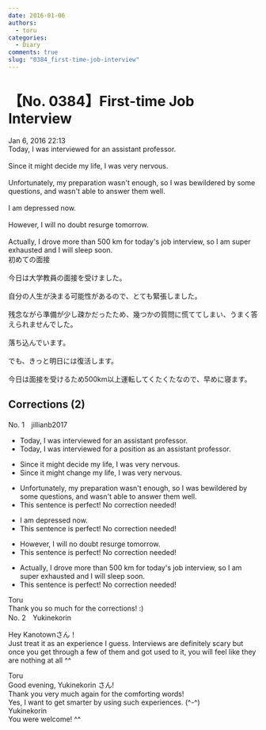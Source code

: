 ```yaml
---
date: 2016-01-06
authors:
  - toru
categories:
  - Diary
comments: true
slug: "0384_first-time-job-interview"
---
```


# 【No. 0384】First-time Job Interview
<div class="date">Jan 6, 2016 22:13</div>
<div id="post"><div id="body_show_ori">
Today, I was interviewed for an assistant professor.<br/><br/>Since it might decide my life, I was very nervous.<br/><br/>Unfortunately, my preparation wasn't enough, so I was bewildered by some questions, and wasn't able to answer them well.<br/><br/>I am depressed now.<br/><br/>However, I will no doubt resurge tomorrow.<br/><br/>Actually, I drove more than 500 km for today's job interview, so I am super exhausted and I will sleep soon.
</div></div>

<!-- more -->

<div id="post_ja"><div id="body_show_mo">
初めての面接<br/><br/>今日は大学教員の面接を受けました。<br/><br/>自分の人生が決まる可能性があるので、とても緊張しました。<br/><br/>残念ながら準備が少し疎かだったため、幾つかの質問に慌ててしまい、うまく答えられませんでした。<br/><br/>落ち込んでいます。<br/><br/>でも、きっと明日には復活します。<br/><br/>今日は面接を受けるため500km以上運転してくたくたなので、早めに寝ます。
</div></div>

## Corrections (2)
<div id="block"><div class="first_name"> No. 1　<span class="just_name">jillianb2017</span></div><div id="block2">
<ul class="correction_field">
<li class="incorrect">Today, I was interviewed for an assistant professor.</li>
<li class="corrected correct">
Today, I was interviewed for a<span class="f_red"> position as an</span> assistant professor.
</li>
</ul>
<ul class="correction_field">
<li class="incorrect">Since it might decide my life, I was very nervous.</li>
<li class="corrected correct">
Since it might <span class="f_red">change </span>my life, I was very nervous.
</li>
</ul>
<ul class="correction_field">
<li class="incorrect">Unfortunately, my preparation wasn't enough, so I was bewildered by some questions, and wasn't able to answer them well.</li>
<li class="corrected perfect">This sentence is perfect! No correction needed!</li>
</ul>
<ul class="correction_field">
<li class="incorrect">I am depressed now.</li>
<li class="corrected perfect">This sentence is perfect! No correction needed!</li>
</ul>
<ul class="correction_field">
<li class="incorrect">However, I will no doubt resurge tomorrow.</li>
<li class="corrected perfect">This sentence is perfect! No correction needed!</li>
</ul>
<ul class="correction_field">
<li class="incorrect">Actually, I drove more than 500 km for today's job interview, so I am super exhausted and I will sleep soon.</li>
<li class="corrected perfect">This sentence is perfect! No correction needed!</li>
</ul>
</div><div class="name"><span class="just_name">Toru</span><br>
Thank you so much for the corrections! :)
</div>
</div>
<div id="block"><div class="first_name"> No. 2　<span class="just_name">Yukinekorin</span></div><div id="block2">
<p class="comment_small">
 Hey Kanotownさん！
 <br/>
 Just treat it as an experience I guess. Interviews are definitely scary but once you get through a few of them and got used to it, you will feel like they are nothing at all ^^
</p>

</div><div class="name"><span class="just_name">Toru</span><br>
Good evening, Yukinekorin さん!<br/>Thank you very much again for the comforting words! <br/>Yes, I want to get smarter by using such experiences. (^-^)
</div>
<div class="name"><span class="just_name">Yukinekorin</span><br>
You were welcome! ^^ 
</div>
</div>
